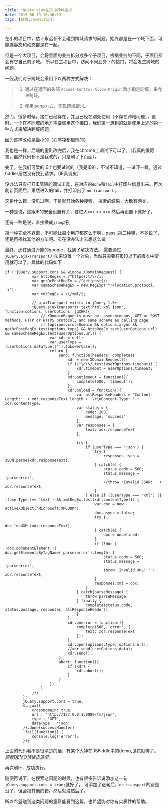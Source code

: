```yaml
---
title: jQuery.ajax在IE中跨域请求
date: 2015-06-19 16:36:59
tags: [前端,JavaScript]

---
```


在小的项目中，估计永远都不会碰到跨域请求的问题。始终都是在一个域下面，可能连静态和动态都是在一起。

但是一个大项目，会将里面的业务拆分成多个子项目，根据业务的不同，子项目都会有它自己的子域。 所以在主项目中，访问不同业务下的接口，将会发生跨域的问题。

一般我们对于跨域会采用下以两种方式解决：

>  1. 通过在返回的头部 `Access-Control-Allow-Origin` 添加指定的域，来允许跨域。

>  2.  使用jsonp方式，实现跨域请求。


然而，很多时候，接口已经存在，并且已经在别处使用（不存在跨域问题），这时，一个在不同域的地方需要调用这个接口，我们第一想到的就是使用上述的第一种方式来解决跨域问题。

因为这样改动是最小的（程序猿都很懒的）

我也是一样，后端的童鞋改完后，我在chrome上调试下可以了。（我真的很厉害，虽然代码都不是我改的，只是刷了下页面）。

完了，在我们可爱的IE上也要试试的（我是IE9），不试不知道，一试吓一跳，通过fiddler居然没有找到请求。（IE真调皮）

没办法只有打开IE简陋的调试工具，在对应的`done`和`fail`中打印些信息出来。再次刷新页面后，果然进入的fail，并打印出了 `no transport` 。

这是什么错，没见过啊。于是就开始各种搜索， 搜索的结果，大致有两类，

一种是说，这跟IE的安全设置有关，要进入xxx >> xxx 然后再设置下就好了。

还有一种是说，直接换成`jsonp`吧。

第一种完全不靠谱，不可能让每个用户都这么干啊，pass ,第二种嘛，不多说了，还是再找找其他的方法吧。实在没办法才去想这么做。

最终，还在通过万能的google，找到了解决方法。 需要通过`jQuery.ajaxTransport`方法来设置一个对象，当然只需要在IE10以下的版本中使用就可以了。具体的代码如下：


    if (!jQuery.support.cors && window.XDomainRequest) {
                var httpRegEx = /^https?:\/\//i;
                var getOrPostRegEx = /^get|post$/i;
                var sameSchemeRegEx = new RegExp('^'+location.protocol, 'i');
                var xmlRegEx = /\/xml/i;
                
                // ajaxTransport exists in jQuery 1.5+
                jQuery.ajaxTransport('text html xml json', function(options, userOptions, jqXHR){
                    // XDomainRequests must be: asynchronous, GET or POST methods, HTTP or HTTPS protocol, and same scheme as calling page
                    if (options.crossDomain && options.async && getOrPostRegEx.test(options.type) && httpRegEx.test(userOptions.url) && sameSchemeRegEx.test(userOptions.url)) {
                        var xdr = null;
                        var userType = (userOptions.dataType||'').toLowerCase();
                        return {
                            send: function(headers, complete){
                                xdr = new XDomainRequest();
                                if (/^\d+$/.test(userOptions.timeout)) {
                                    xdr.timeout = userOptions.timeout;
                                }
                                xdr.ontimeout = function(){
                                    complete(500, 'timeout');
                                };
                                xdr.onload = function(){
                                    var allResponseHeaders = 'Content-Length: ' + xdr.responseText.length + '\r\nContent-Type: ' + xdr.contentType;
                                    var status = {
                                        code: 200,
                                        message: 'success'
                                    };
                                    var responses = {
                                        text: xdr.responseText
                                    };
                           
                                    try {
                                        if (userType === 'json') {
                                            try {
                                                responses.json = JSON.parse(xdr.responseText);
                                            } catch(e) {
                                                status.code = 500;
                                                status.message = 'parseerror';
                                                //throw 'Invalid JSON: ' + xdr.responseText;
                                            }
                                        } else if ((userType === 'xml') || ((userType !== 'text') && xmlRegEx.test(xdr.contentType))) {
                                            var doc = new ActiveXObject('Microsoft.XMLDOM');
                                            doc.async = false;
                                            try {
                                                doc.loadXML(xdr.responseText);
                                            } catch(e) {
                                                doc = undefined;
                                            }
                                            if (!doc || !doc.documentElement || doc.getElementsByTagName('parsererror').length) {
                                                status.code = 500;
                                                status.message = 'parseerror';
                                                throw 'Invalid XML: ' + xdr.responseText;
                                            }
                                            responses.xml = doc;
                                        }
                                    } catch(parseMessage) {
                                        throw parseMessage;
                                    } finally {
                                        complete(status.code, status.message, responses, allResponseHeaders);
                                    }
                                };
                                xdr.onerror = function(){
                                    complete(500, 'error', {
                                        text: xdr.responseText
                                    });
                                };
                                xdr.open(options.type, options.url);
                                //xdr.send(userOptions.data);
                                xdr.send();
                            },
                            abort: function(){
                                if (xdr) {
                                    xdr.abort();
                                }
                            }
                        };
                    }
                });
            };
            jQuery.support.cors = true;
            $.ajax({
                crossDomain: true,
                url : 'http://127.0.0.1:8080/fm/json',
                type : 'GET',
                dataType : 'json',
            }).done(successHandler)
            .fail(function() {
                console.log('error');
            });

上面的代码看不是很清楚的话，有某个大神在JSFiddle中的demo,见花献佛了。*[想看DEMO请猛击这里](http://jsfiddle.net/bjW8t/4/)*。

再次刷IE，成功执行。 

随便再说下，在搜索这问题的时候，也有很多告诉说添加这一句`jQuery.support.cors = true;`就好了， 可添加了这句后，`no transport`的错是没了，但会报其他的错。然后就没然后了。

所以希望碰到这类问题的童鞋能看到这篇，也希望能对你有实质性的帮助。
